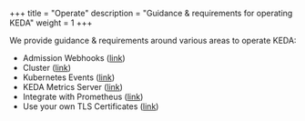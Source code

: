 +++
title = "Operate"
description = "Guidance & requirements for operating KEDA"
weight = 1
+++

We provide guidance & requirements around various areas to operate KEDA:

- Admission Webhooks ([link](./admission-webhooks))
- Cluster ([link](./cluster))
- Kubernetes Events ([link](./events))
- KEDA Metrics Server ([link](./metrics-server))
- Integrate with Prometheus ([link](./prometheus))
- Use your own TLS Certificates ([link](./tls-certificates))
